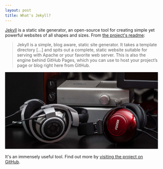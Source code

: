 ```yaml
---
layout: post
title: What's Jekyll?
---
```


[Jekyll](http://jekyllrb.com) is a static site generator, an open-source tool for creating simple yet powerful websites of all shapes and sizes. From [the project's readme](https://github.com/jekyll/jekyll/blob/master/README.markdown):

> Jekyll is a simple, blog aware, static site generator. It takes a template directory [...] and spits out a complete, static website suitable for serving with Apache or your favorite web server. This is also the engine behind GitHub Pages, which you can use to host your project’s page or blog right here from GitHub.

![Headphones Schiit](/assets/2014/08/hd800-th900-schiit.jpg)

It's an immensely useful tool. Find out more by [visiting the project on GitHub](https://github.com/jekyll/jekyll).
